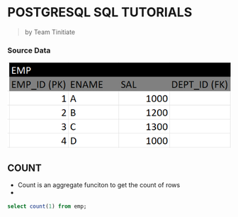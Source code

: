 # POSTGRESQL SQL TUTORIALS
> by Team Tinitiate

### Source Data
![EMP TABLE](emp_table.png)

## COUNT
* Count is an aggregate funciton to get the count of rows
* 
```sql
select count(1) from emp;
```
